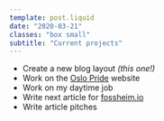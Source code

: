 ```yaml
---
template: post.liquid
date: "2020-03-21"
classes: "box small"
subtitle: "Current projects"
---
```


- Create a new blog layout _(this one!)_
- Work on the [Oslo Pride](https://www.oslopride.no/) website
- Work on my daytime job
- Write next article for [fossheim.io](https://fossheim.io/)
- Write article pitches 
